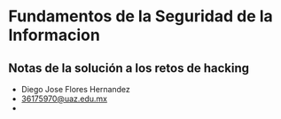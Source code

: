# Fundamentos de la Seguridad de la Informacion
## Notas de la solución a los retos de hacking
- Diego Jose Flores Hernandez
- 36175970@uaz.edu.mx
- 